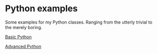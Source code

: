 # Python examples

Some examples for my Python classes. Ranging from the utterly trivial to the merely boring.

[Basic Python](basic)

[Advanced Python](advanced)

